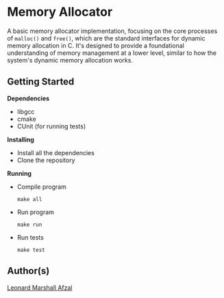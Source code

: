 # Memory Allocator

A basic memory allocator implementation, focusing on the core processes of `malloc()` and `free()`, which are the standard interfaces for dynamic memory allocation in C. It's designed to provide a foundational understanding of memory management at a lower level, similar to how the system's dynamic memory allocation works.

## Getting Started

**Dependencies**
* libgcc
* cmake
* CUnit (for running tests)

**Installing**
* Install all the dependencies
* Clone the repository

**Running**
* Compile program
    ```
    make all
    ```
* Run program
    ```
    make run
    ```
* Run tests
    ```
    make test
    ```

## Author(s)
[Leonard Marshall Afzal](https://github.com/LMarshallAfzal)
